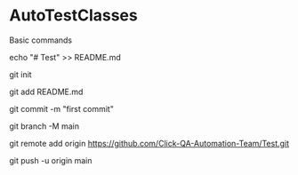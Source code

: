 # AutoTestClasses

Basic commands

echo "# Test" >> README.md

git init

git add README.md

git commit -m "first commit"

git branch -M main

git remote add origin https://github.com/Click-QA-Automation-Team/Test.git

git push -u origin main
